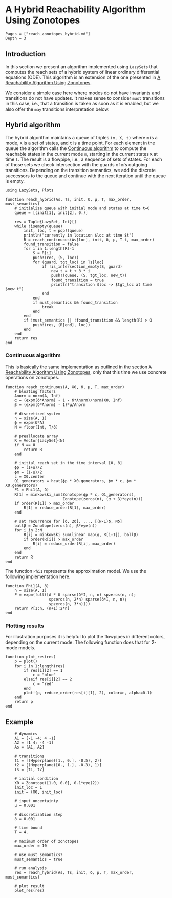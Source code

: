 # A Hybrid Reachability Algorithm Using Zonotopes

```@contents
Pages = ["reach_zonotopes_hybrid.md"]
Depth = 3
```

## Introduction

In this section we present an algorithm implemented using `LazySets` that
computes the reach sets of a hybrid system of linear ordinary differential
equations (ODE).
This algorithm is an extension of the one presented in
[A Reachability Algorithm Using Zonotopes](@ref).

We consider a simple case here where modes do not have invariants and
transitions do not have updates.
It makes sense to consider `must` transitions in this case, i.e., that a
transition is taken as soon as it is enabled, but we also offer the `may`
transitions interpretation below.


## Hybrid algorithm

The hybrid algorithm maintains a queue of triples ``(m, X, t)`` where ``m`` is a
mode, ``X`` is a set of states, and ``t`` is a time point.
For each element in the queue the algorithm calls the
[Continuous algorithm](@ref) to compute the reachable states in the current mode
``m``, starting in the current states ``X`` at time ``t``.
The result is a flowpipe, i.e., a sequence of sets of states.
For each of those sets we check intersection with the guards of ``m``'s outgoing
transitions.
Depending on the transition semantics, we add the discrete successors to the
queue and continue with the next iteration until the queue is empty.

```@example example_reach_zonotopes_hybrid
using LazySets, Plots

function reach_hybrid(As, Ts, init, δ, μ, T, max_order, must_semantics)
    # initialize queue with initial mode and states at time t=0
    queue = [(init[1], init[2], 0.)]

    res = Tuple{LazySet, Int}[]
    while !isempty(queue)
        init, loc, t = pop!(queue)
        println("currently in location $loc at time $t")
        R = reach_continuous(As[loc], init, δ, μ, T-t, max_order)
        found_transition = false
        for i in 1:length(R)-1
            S = R[i]
            push!(res, (S, loc))
            for (guard, tgt_loc) in Ts[loc]
                if !is_intersection_empty(S, guard)
                    new_t = t + δ * i
                    push!(queue, (S, tgt_loc, new_t))
                    found_transition = true
                    println("transition $loc -> $tgt_loc at time $new_t")
                end
            end
            if must_semantics && found_transition
                break
            end
        end
        if !must_semantics || !found_transition && length(R) > 0
            push!(res, (R[end], loc))
        end
    end
    return res
end
```

### Continuous algorithm

This is basically the same implementation as outlined in the section
[A Reachability Algorithm Using Zonotopes](@ref), only that this time we use
concrete operations on zonotopes.

```@example example_reach_zonotopes_hybrid
function reach_continuous(A, X0, δ, μ, T, max_order)
    # bloating factors
    Anorm = norm(A, Inf)
    α = (expm(δ*Anorm) - 1 - δ*Anorm)/norm(X0, Inf)
    β = (expm(δ*Anorm) - 1)*μ/Anorm

    # discretized system
    n = size(A, 1)
    ϕ = expm(δ*A)
    N = floor(Int, T/δ)

    # preallocate array
    R = Vector{LazySet}(N)
    if N == 0
        return R
    end

    # initial reach set in the time interval [0, δ]
    ϕp = (I+ϕ)/2
    ϕm = (I-ϕ)/2
    c = X0.center
    Q1_generators = hcat(ϕp * X0.generators, ϕm * c, ϕm * X0.generators)
    P1 = Phi1(A, δ)
    R[1] = minkowski_sum(Zonotope(ϕp * c, Q1_generators),
                         Zonotope(zeros(n), (α + β)*eye(n)))
    if order(R[1]) > max_order
        R[1] = reduce_order(R[1], max_order)
    end

    # set recurrence for [δ, 2δ], ..., [(N-1)δ, Nδ]
    ballβ = Zonotope(zeros(n), β*eye(n))
    for i in 2:N
        R[i] = minkowski_sum(linear_map(ϕ, R[i-1]), ballβ)
        if order(R[i]) > max_order
            R[i] = reduce_order(R[i], max_order)
        end
    end
    return R
end
```

The function `Phi1` represents the approximation model.
We use the following implementation here.

```@example example_reach_zonotopes_hybrid
function Phi1(A, δ)
    n = size(A, 1)
    P = expm(full([A * δ sparse(δ*I, n, n) spzeros(n, n);
                   spzeros(n, 2*n) sparse(δ*I, n, n);
                   spzeros(n, 3*n)]))
    return P[1:n, (n+1):2*n]
end
```

### Plotting results

For illustration purposes it is helpful to plot the flowpipes in different
colors, depending on the current mode.
The following function does that for 2-mode models.

```@example example_reach_zonotopes_hybrid
function plot_res(res)
    p = plot()
    for i in 1:length(res)
        if res[i][2] == 1
            c = "blue"
        elseif res[i][2] == 2
            c = "red"
        end
        plot!(p, reduce_order(res[i][1], 2), color=c, alpha=0.1)
    end
    return p
end
```

## Example

```@example example_reach_zonotopes_hybrid
    # dynamics
    A1 = [-1 -4; 4 -1]
    A2 = [1 4; -4 -1]
    As = [A1, A2]

    # transitions
    t1 = [(Hyperplane([1., 0.], -0.5), 2)]
    t2 = [(Hyperplane([0., 1.], -0.3), 1)]
    Ts = [t1, t2]

    # initial condition
    X0 = Zonotope([1.0, 0.0], 0.1*eye(2))
    init_loc = 1
    init = (X0, init_loc)

    # input uncertainty
    μ = 0.001

    # discretization step
    δ = 0.001

    # time bound
    T = 4.

    # maximum order of zonotopes
    max_order = 10

    # use must semantics?
    must_semantics = true

    # run analysis
    res = reach_hybrid(As, Ts, init, δ, μ, T, max_order, must_semantics)

    # plot result
    plot_res(res)
```
